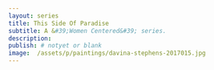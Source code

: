 ```yaml
---
layout: series
title: This Side Of Paradise
subtitle: A &#39;Women Centered&#39; series.
description:
publish: # notyet or blank
image:  /assets/p/paintings/davina-stephens-2017015.jpg
---
```

